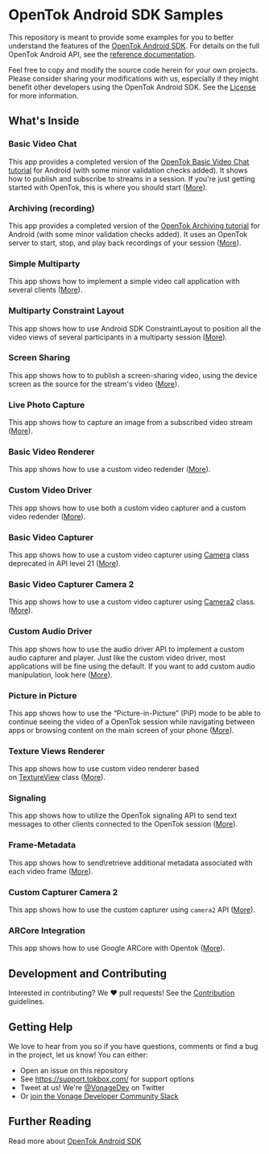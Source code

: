 # OpenTok Android SDK Samples

This repository is meant to provide some examples for you to better understand the features of the [OpenTok Android SDK](https://tokbox.com/developer/sdks/android/). For details on the full OpenTok Android API, see the [reference documentation](https://tokbox.com/opentok/libraries/client/android/reference/index.html).

Feel free to copy and modify the source code herein for your own projects. Please consider sharing your modifications with us, especially if they might benefit other developers using the OpenTok Android SDK. See the [License](LICENSE) for more information.
## What's Inside

### Basic Video Chat

This app provides a completed version of the [OpenTok Basic Video Chat tutorial](https://tokbox.com/developer/tutorials/android/basic-video-chat/) for Android (with some minor validation checks added). It shows how to publish and subscribe to streams in a session. If you're just getting started with OpenTok, this is where you should start ([More](/Basic-Video-Chat)).

### Archiving (recording)

This app provides a completed version of the [OpenTok Archiving tutorial](https://tokbox.com/developer/tutorials/android/archiving/) for Android (with some minor validation checks added). It uses an OpenTok server to start, stop, and play back recordings of your session ([More](/Archiving)). 

### Simple Multiparty

This app shows how to implement a simple video call application with several clients ([More](/Simple-Multiparty)).

### Multiparty Constraint Layout

This app shows how to use Android SDK ConstraintLayout to position all the video views of several participants in a multiparty session ([More](/Multiparty-Constraint-Layout)).

### Screen Sharing

This app shows how to to publish a screen-sharing video, using the device screen as the source for the stream's video ([More](/Screen-Sharing)).

### Live Photo Capture

This app shows how to capture an image from a subscribed video stream ([More](/Live-Photo-Capture)).

### Basic Video Renderer

This app shows how to use a custom video redender ([More](/Basic-Video-Renderer)).

### Custom Video Driver

This app shows how to use both a custom video capturer and a custom video redender ([More](/Custom-Video-Driver)).

### Basic Video Capturer

This app shows how to use a custom video capturer using [Camera](https://developer.android.com/reference/android/hardware/Camera) class deprecated in API level 21 ([More](/Basic-Video-Capturer)).

### Basic Video Capturer Camera 2

This app shows how to use a custom video capturer using [Camera2](https://developer.android.com/reference/android/hardware/camera2/package-summary) class. ([More](/Basic-Video-Capturer-Camera-2)).

### Custom Audio Driver

This app shows how to use the audio driver API to implement a custom audio capturer and player. Just like the custom video driver, most applications will be fine using the default. If you want to add custom audio manipulation, look here ([More](/Custom-Audio-Driver)).

### Picture in Picture

This app shows how to use the “Picture-in-Picture” (PiP) mode to be able to continue seeing the video of a OpenTok session while navigating between apps or browsing content on the main screen of your phone ([More](/Picture-In-Picture)).

### Texture Views Renderer

This app shows how to use custom video renderer based on [TextureView](https://developer.android.com/reference/android/view/TextureView) class ([More](/Texture-Views-Renderer)).

### Signaling

This app shows how to utilize the OpenTok signaling API to send text messages to other clients connected to the OpenTok session ([More](/Signaling)).

### Frame-Metadata

This app shows how to send\retrieve additional metadata associated with each video frame ([More](/Frame-Metadata)).

### Custom Capturer Camera 2

This app shows how to use the custom capturer using `camera2` API ([More](/Custom-Capturer-Camera-2)).

### ARCore Integration

This app shows how to use Google ARCore with Opentok ([More](/ARCore-Integration)).

## Development and Contributing

Interested in contributing? We :heart: pull requests! See the 
[Contribution](CONTRIBUTING.md) guidelines.

## Getting Help

We love to hear from you so if you have questions, comments or find a bug in the project, let us know! You can either:

- Open an issue on this repository
- See <https://support.tokbox.com/> for support options
- Tweet at us! We're [@VonageDev](https://twitter.com/VonageDev) on Twitter
- Or [join the Vonage Developer Community Slack](https://developer.nexmo.com/community/slack)

## Further Reading

Read more about [OpenTok Android SDK](https://tokbox.com/developer/sdks/android/)
